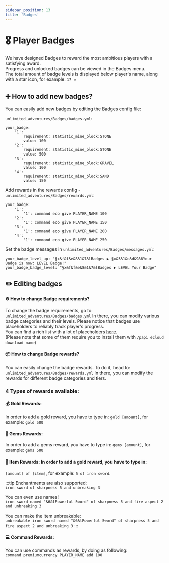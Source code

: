 ```yaml
---
sidebar_position: 13
title: 'Badges'
---
```




# 🎖️ Player Badges

We have designed Badges to reward the most ambitious players with a satisfying award.\
Progress and unlocked badges can be viewed in the Badges menu.\
The total amount of badge levels is displayed below player's name, along with a star icon, for example: `17 ⭐`

## ➕ How to add new badges?

You can easily add new badges by editing the Badges config file:

`unlimited_adventures/Badges/badges.yml`:
```
your_badge:
    '1':
        requirement: statistic_mine_block:STONE
        value: 100
    '2':
        requirement: statistic_mine_block:STONE
        value: 500
    '3':
        requirement: statistic_mine_block:GRAVEL
        value: 100
    '4':
        requirement: statistic_mine_block:SAND
        value: 150
```

Add rewards in the rewards config - `unlimited_adventures/Badges/rewards.yml`:
```
your_badge:
    '1':
        '1': command eco give PLAYER_NAME 100
    '2':
        '1': command eco give PLAYER_NAME 150
    '3':
        '1': command eco give PLAYER_NAME 200
    '4':
        '1': command eco give PLAYER_NAME 250
```

Set the badge messages in `unlimited_adventures/Badges/messages.yml`:

```
your_badge_level_up: "§x&f&f&e&8&1&7&lBadges ▶ §x&3&1&e&d&9&6Your Badge is now: LEVEL Badge!"
your_badge_badge_level: "§x&f&f&e&8&1&7&lBadges ▶ LEVEL Your Badge"
```

## ✏️ Editing badges

#### ⚙️ How to change Badge requirements?

To change the badge requirements, go to:
```unlimited_adventures/Badges/badges.yml```
In there, you can modify various badge categories and their levels.
Please notice that badges use placeholders to reliably track player's progress.\
You can find a rich list with a lot of placeholders [here](https://github.com/PlaceholderAPI/PlaceholderAPI/wiki/Placeholders).\
(Please note that some of them require you to install them with `/papi ecloud download name`)



#### :package: How to change Badge rewards?

You can easily change the badge rewards. To do it, head to:
```unlimited_adventures/Badges/rewards.yml```
In there, you can modify the rewards for different badge categories and tiers.





### 4 Types of rewards available:

#### :moneybag: Gold Rewards:
In order to add a gold reward, you have to type in:
`gold [amount]`, for example: `gold 500`

#### :gem: Gems Rewards:
In order to add a gems reward, you have to type in:
`gems [amount]`, for example: `gems 500`


#### :hammer: Item Rewards: In order to add a gold reward, you have to type in:
`[amount] of [item]`, for example: `5 of iron sword`.

:::tip
Enchantments are also supported:\
`iron sword of sharpness 5 and unbreaking 3`

You can even use names!\
`iron sword named "&6&lPowerful Sword" of sharpness 5 and fire aspect 2 and unbreaking 3`

You can make the item unbreakable:\
`unbreakable iron sword named "&6&lPowerful Sword" of sharpness 5 and fire aspect 2 and unbreaking 3`
:::

#### :computer: Command Rewards:
You can use commands as rewards, by doing as following:\
`command premiumcurrency PLAYER_NAME add 100`
